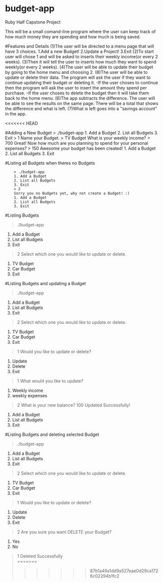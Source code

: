 # budget-app
Ruby Half Capstone Project

This will be a small comand-line program where the user can keep track of how much money they are spending and how much is being saved. 

#Features and Details
    (1)The user will be directed to a menu page that will have 3 choices.
        1.Add a new Budget!
        2.Update a Project!
        3.Exit
    (2)To start user will chose 1 and will be asked to inserts their weekly income(or every 2 weeks).
    (3)Then it will tell the user to inserts how much they want to spend weekly(or every 2 weeks).
    (4)The user will be able to update their budget by going to the home menu and choosing 2.
    (8)The user will be able to update or delete their data. The program will ask the user if they want to continue updating their budget or deleting it. 
        -If the user choses to continue then the program will ask the user to insert the amount they spend per purchase.
        -If the user choses to delete the budget then it will take them back to the home menu.
    (6)The app subtracts the difference. The user will be able to see the results on the same page. There will be a total that shows the difference and what is left.
    (7)What is left goes into a "savings account" in the app. 
     
<<<<<<< HEAD
     
#Adding a New Budget 
        > ./budget-app
        1. Add a Budget
        2. List all Budgets
        3. Exit
        > 1
        Name your Budget.
        > TV Budget
        What is your weekly income?
        > 700
        Great! Now how much are you planning to spend for your personal expenses?
        > 150
        Awesome your budget has been created!
        1. Add a Budget
        2. List all Budgets
        3. Exit


#Listing all Budgets when theres no Budgets
  
  
        > ./budget-app
        1. Add a Budget
        2. List all Budgets
        3. Exit
        > 2
        Sorry you no Budgets yet, why not create a Budget! :)
        1. Add a Budget
        2. List all Budgets
        3. Exit


#Listing Budgets

> ./budget-app
1. Add a Budget
2. List all Budgets
3. Exit
> 2
Select which one you would like to update or delete.
1. TV Budget
2. Car Budget
3. Exit


#Listing Budgets and updating a Budget

> ./budget-app
1. Add a Budget
2. List all Budgets
3. Exit
> 2
Select which one you would like to update or delete.
1. TV Budget
2. Car Budget
3. Exit
> 1
Would you like to update or delete?
1. Update 
2. Delete
3. Exit
> 1
What would you like to update?
1. Weekly income
2. weekly expenses
> 2
What is your new balance?
> 100
Updated Successfully!
1. Add a Budget
2. List all Budgets
3. Exit



#Listing Budgets and deleting selected Budget

> ./budget-app
1. Add a Budget
2. List all Budgets
3. Exit
> 2
Select which one you would like to update or delete.
1. TV Budget
2. Car Budget
3. Exit
> 1
Would you like to update or delete?
1. Update 
2. Delete
3. Exit
> 2
Are you sure you want DELETE your Budget?
1. Yes
2. No
> 1
Deleted Successfully       
=======
>>>>>>> 87b1a49a1dd9a527eae0d29ca1726c02294b1fc2
